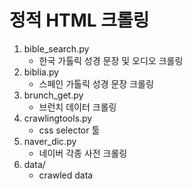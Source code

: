 # 정적 HTML 크롤링
1. bible_search.py
	- 한국 가톨릭 성경 문장 및 오디오 크롤링
2. biblia.py
	- 스페인 가톨릭 성경 문장 크롤링
3. brunch_get.py
	- 브런치 데이터 크롤링
4. crawlingtools.py
	- css selector 툴
5. naver_dic.py
	- 네이버 각종 사전 크롤링
6. data/
	- crawled data